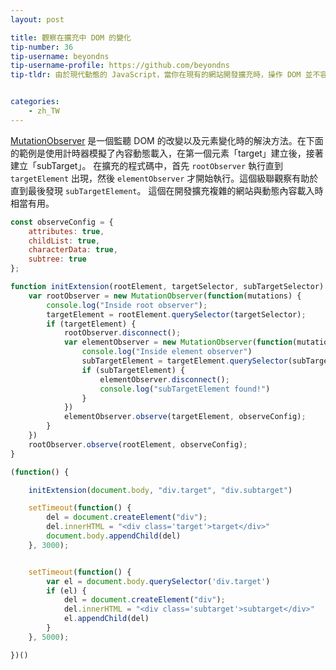 ```yaml
---
layout: post

title: 觀察在擴充中 DOM 的變化
tip-number: 36
tip-username: beyondns
tip-username-profile: https://github.com/beyondns
tip-tldr: 由於現代動態的 JavaScript，當你在現有的網站開發擴充時，操作 DOM 並不容易。


categories:
    - zh_TW
---
```

[MutationObserver](https://developer.mozilla.org/en/docs/Web/API/MutationObserver) 是一個監聽 DOM 的改變以及元素變化時的解決方法。在下面的範例是使用計時器模擬了內容動態載入，在第一個元素「target」建立後，接著建立「subTarget」。
在擴充的程式碼中，首先 `rootObserver` 執行直到 `targetElement` 出現，然後 `elementObserver` 才開始執行。這個級聯觀察有助於直到最後發現 `subTargetElement`。
這個在開發擴充複雜的網站與動態內容載入時相當有用。

```js
const observeConfig = {
    attributes: true,
    childList: true,
    characterData: true,
    subtree: true
};

function initExtension(rootElement, targetSelector, subTargetSelector) {
    var rootObserver = new MutationObserver(function(mutations) {
        console.log("Inside root observer");
        targetElement = rootElement.querySelector(targetSelector);
        if (targetElement) {
            rootObserver.disconnect();
            var elementObserver = new MutationObserver(function(mutations) {
                console.log("Inside element observer")
                subTargetElement = targetElement.querySelector(subTargetSelector);
                if (subTargetElement) {
                    elementObserver.disconnect();
                    console.log("subTargetElement found!")
                }
            })
            elementObserver.observe(targetElement, observeConfig);
        }
    })
    rootObserver.observe(rootElement, observeConfig);
}

(function() {

    initExtension(document.body, "div.target", "div.subtarget")

    setTimeout(function() {
        del = document.createElement("div");
        del.innerHTML = "<div class='target'>target</div>"
        document.body.appendChild(del)
    }, 3000);


    setTimeout(function() {
        var el = document.body.querySelector('div.target')
        if (el) {
            del = document.createElement("div");
            del.innerHTML = "<div class='subtarget'>subtarget</div>"
            el.appendChild(del)
        }
    }, 5000);

})()
```

